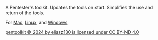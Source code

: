 A Pentester's toolkit. Updates the tools on start. Simplifies the use and return of the tools.

For [Mac](https://github.com/eliasz130/pentoolkit/tree/main/mac), [Linux](https://github.com/eliasz130/pentoolkit/tree/main/linux), and [Windows](https://github.com/eliasz130/pentoolkit/tree/main/windows)

[pentoolkit © 2024 by eliasz130 is licensed under CC BY-ND 4.0](https://github.com/eliasz130/pentoolkit/blob/main/LICENSE.md)
